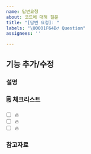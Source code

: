 ```yaml
---
name: 답변요청
about: 코드에 대해 질문
title: "[답변 요청]: "
labels: "\U0001F64B‍♂️ Question"
assignees: ''

---
```


## 기능 추가/수정

### 설명

<!-- 간단한 설명을 작성합니다. -->

### 🗒 체크리스트

- [ ] 🔥
- [ ] 🔥
- [ ] 🔥

### 참고자료

<!-- 참고할 정보나 링크를 작성합니다. -->
